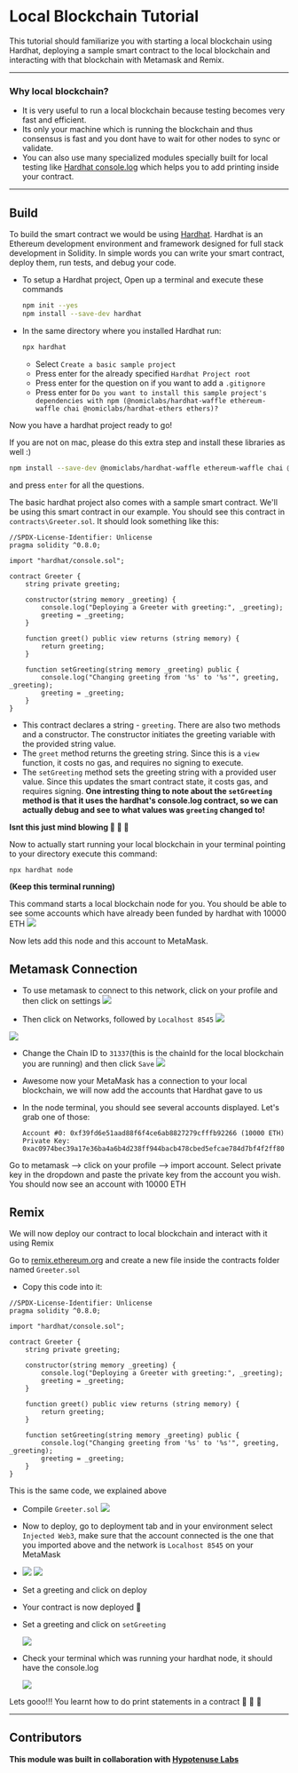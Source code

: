 # Local Blockchain Tutorial

This tutorial should familiarize you with starting a local blockchain using Hardhat, deploying a sample smart contract to the local blockchain and interacting with that blockchain with Metamask and Remix.

---

### Why local blockchain?

- It is very useful to run a local blockchain because testing becomes very fast and efficient.
- Its only your machine which is running the blockchain and thus consensus is fast and you dont have to wait for other nodes to sync or validate.
- You can also use many specialized modules specially built for local testing like [Hardhat console.log](https://hardhat.org/tutorial/debugging-with-hardhat-network.html) which helps you to add printing inside your contract.

---

## Build

To build the smart contract we would be using [Hardhat](https://hardhat.org/). Hardhat is an Ethereum development environment and framework designed for full stack development in Solidity. In simple words you can write your smart contract, deploy them, run tests, and debug your code.

- To setup a Hardhat project, Open up a terminal and execute these commands

  ```bash
  npm init --yes
  npm install --save-dev hardhat
  ```

- In the same directory where you installed Hardhat run:

  ```bash
  npx hardhat
  ```

  - Select `Create a basic sample project`
  - Press enter for the already specified `Hardhat Project root`
  - Press enter for the question on if you want to add a `.gitignore`
  - Press enter for `Do you want to install this sample project's dependencies with npm (@nomiclabs/hardhat-waffle ethereum-waffle chai @nomiclabs/hardhat-ethers ethers)?`

Now you have a hardhat project ready to go!

If you are not on mac, please do this extra step and install these libraries as well :)

```bash
npm install --save-dev @nomiclabs/hardhat-waffle ethereum-waffle chai @nomiclabs/hardhat-ethers ethers
```

and press `enter` for all the questions.

The basic hardhat project also comes with a sample smart contract. We'll be using this smart contract in our example. You should see this contract in `contracts\Greeter.sol`. It should look something like this:

```Solidity
//SPDX-License-Identifier: Unlicense
pragma solidity ^0.8.0;

import "hardhat/console.sol";

contract Greeter {
    string private greeting;

    constructor(string memory _greeting) {
        console.log("Deploying a Greeter with greeting:", _greeting);
        greeting = _greeting;
    }

    function greet() public view returns (string memory) {
        return greeting;
    }

    function setGreeting(string memory _greeting) public {
        console.log("Changing greeting from '%s' to '%s'", greeting, _greeting);
        greeting = _greeting;
    }
}

```

- This contract declares a string - `greeting`. There are also two methods and a constructor. The constructor initiates the greeting variable with the provided string value. 
- The `greet` method returns the greeting string. Since this is a `view` function, it costs no gas, and requires no signing to execute.
- The `setGreeting` method sets the greeting string with a provided user value. Since this updates the smart contract state, it costs gas, and requires signing.
**One intresting thing to note about the `setGreeting` method is that it uses the hardhat's console.log contract, so we can actually debug and see to what values was `greeting` changed to!**

**Isnt this just mind blowing 🤯 🤯 🤯**

Now to actually start running your local blockchain in your terminal pointing to your directory execute this command:

```bash
npx hardhat node
```

**(Keep this terminal running)**

This command starts a local blockchain node for you.
You should be able to see some accounts which have already been funded by hardhat with 10000 ETH
![](https://i.imgur.com/NkwsCXn.png)

Now lets add this node and this account to MetaMask.

## Metamask Connection

- To use metamask to connect to this network, click on your profile and then click on settings
  ![](https://i.imgur.com/rZi6Ofi.png)

- Then click on Networks, followed by `Localhost 8545`
  ![](https://i.imgur.com/X74AcuZ.png)

![](https://i.imgur.com/9SjtWCu.png)

- Change the Chain ID to `31337`(this is the chainId for the local blockchain you are running) and then click `Save`
  ![](https://i.imgur.com/Dt6py3h.png)

- Awesome now your MetaMask has a connection to your local blockchain, we will now add the accounts that Hardhat gave to us
- In the node terminal, you should see several accounts displayed. Let's grab one of those:

  ```Shell
  Account #0: 0xf39fd6e51aad88f6f4ce6ab8827279cfffb92266 (10000 ETH)
  Private Key: 0xac0974bec39a17e36ba4a6b4d238ff944bacb478cbed5efcae784d7bf4f2ff80
  ```

Go to metamask --> click on your profile --> import account. Select private key in the dropdown and paste the private key from the account you wish. You should now see an account with 10000 ETH

## Remix

We will now deploy our contract to local blockchain and interact with it using Remix

Go to [remix.ethereum.org](<[remix.ethereum.org](https://remix.ethereum.org/#optimize=false&runs=200&evmVersion=null&version=soljson-v0.8.7+commit.e28d00a7.js)>) and create a new file inside the contracts folder named `Greeter.sol`

- Copy this code into it:

```Solidity
//SPDX-License-Identifier: Unlicense
pragma solidity ^0.8.0;

import "hardhat/console.sol";

contract Greeter {
    string private greeting;

    constructor(string memory _greeting) {
        console.log("Deploying a Greeter with greeting:", _greeting);
        greeting = _greeting;
    }

    function greet() public view returns (string memory) {
        return greeting;
    }

    function setGreeting(string memory _greeting) public {
        console.log("Changing greeting from '%s' to '%s'", greeting, _greeting);
        greeting = _greeting;
    }
}

```

This is the same code, we explained above

- Compile `Greeter.sol`
  ![](https://i.imgur.com/bhAwIRf.png)

- Now to deploy, go to deployment tab and in your environment select `Injected Web3`, make sure that the account connected is the one that you imported above and the network is `Localhost 8545` on your MetaMask
- 
  ![](https://i.imgur.com/zgGKlQm.png)
  ![](https://i.imgur.com/qrJTtLi.png)

- Set a greeting and click on deploy

- Your contract is now deployed 🎉

- Set a greeting and click on `setGreeting`

  ![](https://i.imgur.com/Rkc6tOH.png)

- Check your terminal which was running your hardhat node, it should have the console.log

    ![](https://i.imgur.com/zgD7fo7.png)

Lets gooo!!! You learnt how to do print statements in a contract 🚀 🚀 🚀

---

## Contributors

**This module was built in collaboration with [Hypotenuse Labs](https://hypotenuse.ca/)**
